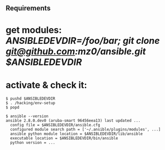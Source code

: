 Requirements
------------

# get modules: *ANSIBLEDEVDIR=/foo/bar; git clone git@github.com:mz0/ansible.git $ANSIBLEDEVDIR*
# activate & check it:
```
$ pushd $ANSIBLEDEVDIR
$ . /hacking/env-setup
$ popd

$ ansible --version
ansible 2.8.0.dev0 (aruba-smart 96456eea13) last updated ...
  config file = $ANSIBLEDEVDIR/ansible.cfg
  configured module search path = ['~/.ansible/plugins/modules', ...]
  ansible python module location = $ANSIBLEDEVDIR/lib/ansible
  executable location = $ANSIBLEDEVDIR/bin/ansible
  python version = ...
``` 
